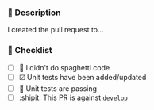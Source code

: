 ###  :gift: Description
I created the pull request to...

### :rotating_light: Checklist
- [ ] :spaghetti: I didn't do spaghetti code
- [ ] :ballot_box_with_check: Unit tests have been added/updated
- [ ] :vertical_traffic_light: Unit tests are passing
- [ ] :shipit: This PR is against `develop`
